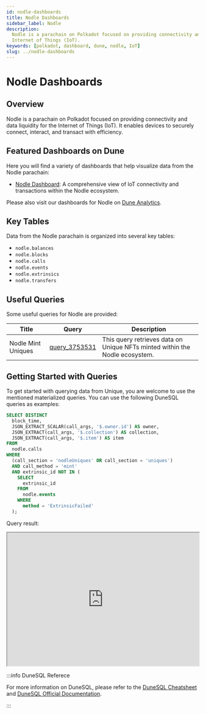 ```yaml
---
id: nodle-dashboards
title: Nodle Dashboards
sidebar_label: Nodle
description:
  Nodle is a parachain on Polkadot focused on providing connectivity and data liquidity for the
  Internet of Things (IoT).
keywords: [polkadot, dashboard, dune, nodle, IoT]
slug: ../nodle-dashboards
---
```


# Nodle Dashboards

## Overview

Nodle is a parachain on Polkadot focused on providing connectivity and data liquidity for the
Internet of Things (IoT). It enables devices to securely connect, interact, and transact with
efficiency.

## Featured Dashboards on Dune

Here you will find a variety of dashboards that help visualize data from the Nodle parachain:

- [Nodle Dashboard](https://dune.com/substrate/nodle): A comprehensive view of IoT connectivity and
  transactions within the Nodle ecosystem.

Please also visit our dashboards for Nodle on
[Dune Analytics](https://dune.com/discover/content/relevant?q=title:Nodle%20author:substrate).

## Key Tables

Data from the Nodle parachain is organized into several key tables:

- `nodle.balances`
- `nodle.blocks`
- `nodle.calls`
- `nodle.events`
- `nodle.extrinsics`
- `nodle.transfers`

## Useful Queries

Some useful queries for Nodle are provided:

| Title              | Query                                             | Description                                                                 |
| ------------------ | ------------------------------------------------- | --------------------------------------------------------------------------- |
| Nodle Mint Uniques | [query_3753531](https://dune.com/queries/3753531) | This query retrieves data on Unique NFTs minted within the Nodle ecosystem. |

## Getting Started with Queries

To get started with querying data from Unique, you are welcome to use the mentioned materialized
queries. You can use the following DuneSQL queries as examples:

```sql title="Nodle Mint Uniques" showLineNumbers
SELECT DISTINCT
  block_time,
  JSON_EXTRACT_SCALAR(call_args, '$.owner.id') AS owner,
  JSON_EXTRACT(call_args, '$.collection') AS collection,
  JSON_EXTRACT(call_args, '$.item') AS item
FROM
  nodle.calls
WHERE
  (call_section = 'nodleUniques' OR call_section = 'uniques')
  AND call_method = 'mint'
  AND extrinsic_id NOT IN (
    SELECT
      extrinsic_id
    FROM
      nodle.events
    WHERE
      method = 'ExtrinsicFailed'
  );
```

Query result:

<iframe src="https://dune.com/embeds/3753531/6312831/" height="350" width="100%"></iframe>

:::info DuneSQL Referece

For more information on DuneSQL, please refer to the [DuneSQL Cheatsheet](../dunesql-cheatsheet.md)
and
[DuneSQL Official Documentation](https://docs.dune.com/query-engine/Functions-and-operators/index).

:::
